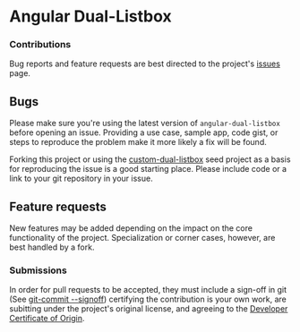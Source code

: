 Angular Dual-Listbox
=========

### Contributions

Bug reports and feature requests are best directed to the project's 
[issues](https://github.com/czeckd/angular-dual-listbox/issues) page.

## Bugs
Please make sure you're using the latest version of `angular-dual-listbox` before opening an issue. 
Providing a use case, sample app, code gist, or steps to reproduce the problem make it more likely a 
fix will be found.

Forking this project or using the 
[custom-dual-listbox](https://github.com/czeckd/custom-dual-listbox) seed project as a basis for 
reproducing the issue is a good starting place. Please include code or a link to your git repository 
in your issue.

## Feature requests

New features may be added depending on the impact on the core functionality of the project. 
Specialization or corner cases, however, are best handled by a fork.


### Submissions

In order for pull requests to be accepted, they must include a sign-off in git (See [git-commit 
--signoff](https://git-scm.com/docs/git-commit)) certifying the contribution is your own work, are 
subitting under the project's original license, and agreeing to the [Developer Certificate of 
Origin](https://developercertificate.org/).

